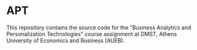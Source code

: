 # APT
This repository contains the source code for the "Business Analytics and Personalization Technologies" course assignment at DMST, Athens University of Economics and Business (AUEB).
